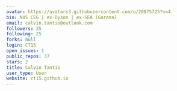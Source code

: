 ```yaml
---
avatar: https://avatars3.githubusercontent.com/u/20875725?v=4
bio: NUS CEG | ex-Dyson | ex-SEA (Garena)
email: calvin.tantio@outlook.com
followers: 25
following: 25
forks: null
login: CT15
open_issues: 1
public_repos: 37
stars: 2
title: Calvin Tantio
user_type: User
website: ct15.github.io
---
```

